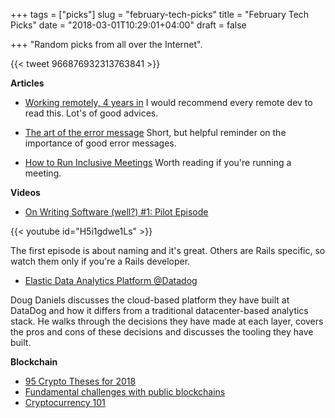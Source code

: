 +++
tags = ["picks"]
slug = "february-tech-picks"
title = "February Tech Picks"
date = "2018-03-01T10:29:01+04:00"
draft = false

+++
"Random picks from all over the Internet".

<!--more-->

{{< tweet 966876932313763841 >}}

**Articles**

* [Working remotely, 4 years in](https://jvns.ca/blog/2018/02/18/working-remotely--4-years-in/)
  I would recommend every remote dev to read this. Lot's of good advices.

* [The art of the error message](https://thestyleofelements.org/the-art-of-the-error-message-9f878d0bff80)
  Short, but helpful reminder on the importance of good error messages.

* [How to Run Inclusive Meetings](https://thisisfranklin.com/2018/02/22/how-to-run-inclusive-meetings.html)
  Worth reading if you're running a meeting.

**Videos**

* [On Writing Software (well?) #1: Pilot Episode](https://www.youtube.com/watch?v=H5i1gdwe1Ls)

{{< youtube id="H5i1gdwe1Ls" >}}

The first episode is about naming and it's great. Others are Rails specific, so
watch them only if you're a Rails developer.

* [Elastic Data Analytics Platform @Datadog](https://www.infoq.com/presentations/datadog-cloud)

Doug Daniels discusses the cloud-based platform they have built at DataDog and
how it differs from a traditional datacenter-based analytics stack. He walks
through the decisions they have made at each layer, covers the pros and cons of
these decisions and discusses the tooling they have built.

**Blockchain**

* [95 Crypto Theses for 2018](https://medium.com/@twobitidiot/95-crypto-theses-for-2018-ca7b74f8abcf)
* [Fundamental challenges with public blockchains](https://medium.com/@preethikasireddy/fundamental-challenges-with-public-blockchains-253c800e9428)
* [Cryptocurrency 101](https://medium.com/@jillcarlson/cryptocurrency-101-4f141c00ff00)
